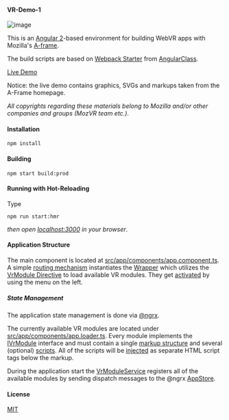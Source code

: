 #### VR-Demo-1

![image](http://imageup.info/upload/big/2016/07/14/57881762015e8.png)

This is an [Angular 2](https://angular.io/)-based environment for building WebVR apps with Mozilla's [A-frame](https://aframe.io/).

The build scripts are based on [Webpack Starter](https://github.com/AngularClass/angular2-webpack-starter) from [AngularClass](https://github.com/AngularClass). 

[Live Demo](http://brakmic.com/demos/vrdemo/)

Notice: the live demo contains graphics, SVGs and markups taken from the A-Frame homepage. 

*All copyrights regarding these materials belong to Mozilla and/or other companies and groups (MozVR team etc.)*.

#### Installation

```
npm install 
```

#### Building 
```
npm start build:prod 
```

#### Running with Hot-Reloading 
Type
```
npm run start:hmr 
```
*then open [localhost:3000](http://localhost:3000) in your browser*.

#### Application Structure 

The main component is located at [src/app/components/app.component.ts](https://github.com/brakmic/Angular_VRDemo/blob/master/src/app/components/app.component.ts). A simple [routing mechanism](https://github.com/brakmic/Angular_VRDemo/blob/master/src/app/components/app.routes.ts) instantiates the [Wrapper](https://github.com/brakmic/Angular_VRDemo/blob/master/src/app/components/shared/wrapper/wrapper.component.ts) which utilizes the [VrModule Directive](https://github.com/brakmic/Angular_VRDemo/blob/master/src/app/components/shared/directives/vr-module.directive.ts) to load available VR modules. They get [activated](https://github.com/brakmic/Angular_VRDemo/blob/master/src/app/components/shared/list/list.component.ts#L76) by using the menu on the left. 

##### State Management

The application state management is done via [@ngrx](https://github.com/ngrx/ngrx.github.io). 

The currently available VR modules are located under [src/app/components/app.loader.ts](https://github.com/brakmic/Angular_VRDemo/blob/master/src/app/components/app.loader.ts). Every module implements the [IVrModule](https://github.com/brakmic/Angular_VRDemo/blob/master/src/app/interfaces/declarations/IVrModule.ts) interface and must contain a single [markup structure](https://github.com/brakmic/Angular_VRDemo/blob/master/src/app/interfaces/declarations/IVrModule.ts#L7) and several (optional) [scripts](https://github.com/brakmic/Angular_VRDemo/blob/master/src/app/interfaces/declarations/IVrModule.ts#L8). All of the scripts will be [injected](https://github.com/brakmic/Angular_VRDemo/blob/master/src/app/components/shared/directives/vr-module.directive.ts#L98) as separate HTML script tags below the markup.

During the application start the [VrModuleService](https://github.com/brakmic/Angular_VRDemo/blob/master/src/app/services/vr-module/vr-module.service.ts) registers all of the available modules by sending dispatch messages to the @ngrx [AppStore](https://github.com/brakmic/Angular_VRDemo/blob/master/src/app/stores/app/app.store.ts). 

#### License 

[MIT](https://github.com/brakmic/Angular_VRDemo/blob/master/LICENSE)
